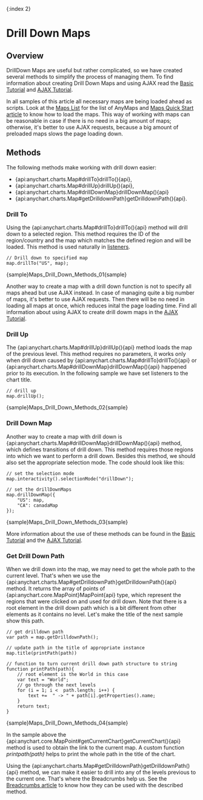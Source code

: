 {:index 2}
# Drill Down Maps

## Overview

DrillDown Maps are useful but rather complicated, so we have created several methods to simplify the process of managing them. 
To find information about creating Drill Down Maps and using AJAX read the [Basic Tutorial](Basic_Tutorial) and [AJAX Tutorial](AJAX_Tutorial).

In all samples of this article all necessary maps are being loaded ahead as scripts. Look at the [Maps List](../Maps_List) for the list of AnyMaps and [Maps Quick Start article](../Quick_Start) to know how to load the maps. This way of working with maps can be reasonable in case if there is no need in a big amount of maps; otherwise, it's better to use AJAX requests, because a big amount of preloaded maps slows the page loading down.

## Methods

The following methods make working with drill down easier:
- {api:anychart.charts.Map#drillTo}drillTo(){api},
- {api:anychart.charts.Map#drillUp}drillUp(){api},
- {api:anychart.charts.Map#drillDownMap}drillDownMap(){api}
- {api:anychart.charts.Map#getDrilldownPath}getDrilldownPath(){api}. 

### Drill To

Using the {api:anychart.charts.Map#drillTo}drillTo(){api} method will drill down to a selected region. This method requires the ID of the region/country and the map which matches the defined region and will be loaded. This method is used naturally in [listeners](../../Common_Settings/Event_Listeners).

```
// Drill down to specified map
map.drillTo("US", map);
```

{sample}Maps\_Drill\_Down\_Methods\_01{sample}

Another way to create a map with a drill down function is not to specify all maps ahead but use AJAX instead. In case of managing quite a big number of maps, it's better to use AJAX requests. Then there will be no need in loading all maps at once, which reduces inital the page loading time. Find all information about using AJAX to create drill dowm maps in the [AJAX Tutorial](AJAX_Tutorial).

### Drill Up

The {api:anychart.charts.Map#drillUp}drillUp(){api} method loads the map of the previous level. This method requires no parameters, it works only when drill down caused by {api:anychart.charts.Map#drillTo}drillTo(){api} or {api:anychart.charts.Map#drillDownMap}drillDownMap(){api} happened prior to its execution. In the following sample we have set listeners to the chart title.

```
// drill up
map.drillUp();
```

{sample}Maps\_Drill\_Down\_Methods\_02{sample}

### Drill Down Map

Another way to create a map with drill down is {api:anychart.charts.Map#drillDownMap}drillDownMap(){api} method, which defines transitions of drill down. This method requires those regions into which we want to perform a drill down. Besides this method, we should also set the appropriate selection mode. The code should look like this:

```
// set the selection mode    
map.interactivity().selectionMode("drillDown");

// set the drillDownMaps
map.drillDownMap({
    "US": map,        
    "CA": canadaMap
});
```

{sample}Maps\_Drill\_Down\_Methods\_03{sample}

More information about the use of these methods can be found in the [Basic Tutorial](Basic_Tutorial) and the [AJAX Tutorial](AJAX_Tutorial).

### Get Drill Down Path

When we drill down into the map, we may need to get the whole path to the current level. That's when we use the {api:anychart.charts.Map#getDrilldownPath}getDrilldownPath(){api} method. It returns the array of points of {api:anychart.core.MapPoint}MapPoint{api} type, which represent the regions that were clicked on and used for drill down. Note that there is a root element in the drill down path which is a bit different from other elements as it contains no level. Let's make the title of the next sample show this path.

```
// get drilldown path
var path = map.getDrilldownPath();
      
// update path in the title of appropriate instance
map.title(printPath(path))

// function to turn current drill down path structure to string
function printPath(path){
    // root element is the World in this case
    var text = "World";
    // go through the next levels
    for (i = 1; i <  path.length; i++) { 
        text +=  " -> " + path[i].getProperties().name;
    }
    return text;
}
```

{sample}Maps\_Drill\_Down\_Methods\_04{sample}

In the sample above the {api:anychart.core.MapPoint#getCurrentChart}getCurrentChart(){api} method is used to obtain the link to the current map. A custom function *printpath(path)* helps to print the whole path in the title of the chart.

Using the {api:anychart.charts.Map#getDrilldownPath}getDrilldownPath(){api} method, we can make it easier to drill into any of the levels previous to the current one. That's where the Breadcrumbs help us. See the [Breadcrumbs article](Breadcrumbs) to know how they can be used with the described method.